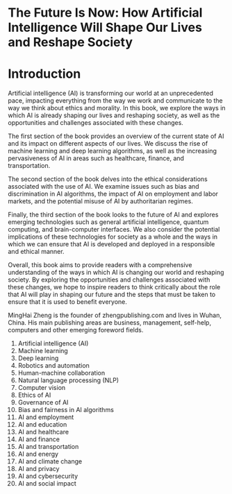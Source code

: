 # The Future Is Now: How Artificial Intelligence Will Shape Our Lives and Reshape Society

# Introduction

Artificial intelligence (AI) is transforming our world at an unprecedented pace, impacting everything from the way we work and communicate to the way we think about ethics and morality. In this book, we explore the ways in which AI is already shaping our lives and reshaping society, as well as the opportunities and challenges associated with these changes.

The first section of the book provides an overview of the current state of AI and its impact on different aspects of our lives. We discuss the rise of machine learning and deep learning algorithms, as well as the increasing pervasiveness of AI in areas such as healthcare, finance, and transportation.

The second section of the book delves into the ethical considerations associated with the use of AI. We examine issues such as bias and discrimination in AI algorithms, the impact of AI on employment and labor markets, and the potential misuse of AI by authoritarian regimes.

Finally, the third section of the book looks to the future of AI and explores emerging technologies such as general artificial intelligence, quantum computing, and brain-computer interfaces. We also consider the potential implications of these technologies for society as a whole and the ways in which we can ensure that AI is developed and deployed in a responsible and ethical manner.

Overall, this book aims to provide readers with a comprehensive understanding of the ways in which AI is changing our world and reshaping society. By exploring the opportunities and challenges associated with these changes, we hope to inspire readers to think critically about the role that AI will play in shaping our future and the steps that must be taken to ensure that it is used to benefit everyone.

MingHai Zheng is the founder of zhengpublishing.com and lives in Wuhan, China. His main publishing areas are business, management, self-help, computers and other emerging foreword fields.



1. Artificial intelligence (AI)
2. Machine learning
3. Deep learning
4. Robotics and automation
5. Human-machine collaboration
6. Natural language processing (NLP)
7. Computer vision
8. Ethics of AI
9. Governance of AI
10. Bias and fairness in AI algorithms
11. AI and employment
12. AI and education
13. AI and healthcare
14. AI and finance
15. AI and transportation
16. AI and energy
17. AI and climate change
18. AI and privacy
19. AI and cybersecurity
20. AI and social impact

